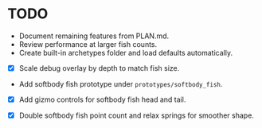 # TODO
- Document remaining features from PLAN.md.
- Review performance at larger fish counts.
- Create built-in archetypes folder and load defaults automatically.
- [x] Scale debug overlay by depth to match fish size.
- Add softbody fish prototype under `prototypes/softbody_fish`.
- [x] Add gizmo controls for softbody fish head and tail.
- [x] Double softbody fish point count and relax springs for smoother shape.

